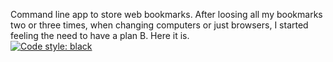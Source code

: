 Command line app to store web bookmarks. After loosing all my bookmarks two or three times, when changing computers or just browsers, I started feeling the need to have a plan B. Here it is.  
[![Code style: black](https://img.shields.io/badge/code%20style-black-000000.svg)](https://github.com/psf/black)
